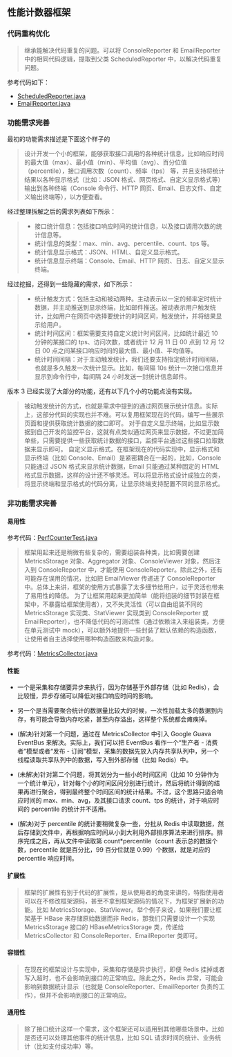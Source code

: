 ## 性能计数器框架

### 代码重构优化

> 继承能解决代码重复的问题。可以将 ConsoleReporter 和 EmailReporter 中的相同代码逻辑，提取到父类 ScheduledReporter
> 中，以解决代码重复问题。

参考代码如下：

- [ScheduledReporter.java](ScheduledReporter.java)
- [EmailReporter.java](EmailReporter.java)

### 功能需求完善

最初的功能需求描述是下面这个样子的

> 设计开发一个小的框架，能够获取接口调用的各种统计信息，比如响应时间的最大值（max）、最小值（min）、平均值（avg）、百分位值（percentile），接口调用次数（count）、频率（tps）
> 等，并且支持将统计结果以各种显示格式（比如：JSON 格式、网页格式、自定义显示格式等）输出到各种终端（Console 命令行、HTTP
> 网页、Email、日志文件、自定义输出终端等），以方便查看。

经过整理拆解之后的需求列表如下所示：

> - 接口统计信息：包括接口响应时间的统计信息，以及接口调用次数的统计信息等。
> - 统计信息的类型：max、min、avg、percentile、count、tps 等。
> - 统计信息显示格式：JSON、HTML、自定义显示格式。
> - 统计信息显示终端：Console、Email、HTTP 网页、日志、自定义显示终端。

经过挖掘，还得到一些隐藏的需求，如下所示：

> - 统计触发方式：包括主动和被动两种。主动表示以一定的频率定时统计数据，并主动推送到显示终端，比如邮件推送。被动表示用户触发统计，比如用户在网页中选择要统计的时间区间，触发统计，并将结果显示给用户。
> - 统计时间区间：框架需要支持自定义统计时间区间，比如统计最近 10 分钟的某接口的 tps、访问次数，或者统计 12 月 11 日 00 点到
    12 月 12 日 00 点之间某接口响应时间的最大值、最小值、平均值等。
> - 统计时间间隔：对于主动触发统计，我们还要支持指定统计时间间隔，也就是多久触发一次统计显示。比如，每间隔 10s
    统计一次接口信息并显示到命令行中，每间隔 24 小时发送一封统计信息邮件。

版本 3 已经实现了大部分的功能，还有以下几个小的功能点没有实现。

> 被动触发统计的方式，也就是需求中提到的通过网页展示统计信息。实际上，这部分代码的实现也并不难。可以复用框架现在的代码，编写一些展示页面和提供获取统计数据的接口即可。
> 对于自定义显示终端，比如显示数据到自己开发的监控平台，这就有点类似通过网页来显示数据，不过更加简单些，只需要提供一些获取统计数据的接口，监控平台通过这些接口拉取数据来显示即可。
> 自定义显示格式。在框架现在的代码实现中，显示格式和显示终端（比如 Console、Email）是紧密耦合在一起的，比如，Console 只能通过
> JSON 格式来显示统计数据，Email 只能通过某种固定的 HTML
> 格式显示数据，这样的设计还不够灵活。可以将显示格式设计成独立的类，将显示终端和显示格式的代码分离，让显示终端支持配置不同的显示格式。

### 非功能需求完善

#### 易用性

参考代码：[PerfCounterTest.java](PerfCounterTest.java)

> 框架用起来还是稍微有些复杂的，需要组装各种类，比如需要创建 MetricsStorage 对象、Aggregator 对象、ConsoleViewer 对象，然后注入到
> ConsoleReporter 中，才能使用 ConsoleReporter。除此之外，还有可能存在误用的情况，比如把 EmailViewer 传递进了
> ConsoleReporter
> 中。总体上来讲，框架的使用方式暴露了太多细节给用户，过于灵活也带来了易用性的降低。
> 为了让框架用起来更加简单（能将组装的细节封装在框架中，不暴露给框架使用者），又不失灵活性（可以自由组装不同的 MetricsStorage
> 实现类、StatViewer 实现类到 ConsoleReporter 或 EmailReporter），也不降低代码的可测试性（通过依赖注入来组装类，方便在单元测试中
> mock），可以额外地提供一些封装了默认依赖的构造函数，让使用者自主选择使用哪种构造函数来构造对象。

参考代码：[MetricsCollector.java](MetricsCollector.java)

#### 性能

- 一个是采集和存储要异步来执行，因为存储基于外部存储（比如 Redis），会比较慢，异步存储可以降低对接口响应时间的影响。
- 另一个是当需要聚合统计的数据量比较大的时候，一次性加载太多的数据到内存，有可能会导致内存吃紧，甚至内存溢出，这样整个系统都会瘫痪掉。

- (解决)针对第一个问题，通过在 MetricsCollector 中引入 Google Guava EventBus 来解决。实际上，我们可以把 EventBus
  看作一个“生产者 - 消费者”模型或者“发布 - 订阅”模型，采集的数据先放入内存共享队列中，另一个线程读取共享队列中的数据，写入到外部存储（比如
  Redis）中。
- (未解决)针对第二个问题，将其划分为一些小的时间区间（比如 10
  分钟作为一个统计单元），针对每个小的时间区间分别进行统计，然后将统计得到的结果再进行聚合，得到最终整个时间区间的统计结果。不过，这个思路只适合响应时间的
  max、min、avg，及其接口请求 count、tps 的统计，对于响应时间的 percentile 的统计并不适用。
- (解决)对于 percentile 的统计要稍微复杂一些，分批从 Redis 中读取数据，然后存储到文件中，再根据响应时间从小到大利用外部排序算法来进行排序。排序完成之后，再从文件中读取第
  count*percentile（count 表示总的数据个数，percentile 就是百分比，99 百分位就是 0.99）个数据，就是对应的 percentile 响应时间。

#### 扩展性

> 框架的扩展性有别于代码的扩展性，是从使用者的角度来讲的，特指使用者可以在不修改框架源码，甚至不拿到框架源码的情况下，为框架扩展新的功能。比如
> MetricsStorage、StatViewer。举个例子来说，如果我们要让框架基于 HBase 来存储原始数据而非 Redis，那我们只需要设计一个实现
> MetricsStorage 接口的 HBaseMetricsStorage 类，传递给 MetricsCollector 和 ConsoleReporter、EmailReporter 类即可。

#### 容错性

> 在现在的框架设计与实现中，采集和存储是异步执行，即便 Redis 挂掉或者写入超时，也不会影响到接口的正常响应。除此之外，Redis
> 异常，可能会影响到数据统计显示（也就是 ConsoleReporter、EmailReporter 负责的工作），但并不会影响到接口的正常响应。

#### 通用性

> 除了接口统计这样一个需求，这个框架还可以适用到其他哪些场景中。比如是否还可以处理其他事件的统计信息，比如 SQL
> 请求时间的统计、业务统计（比如支付成功率）等。